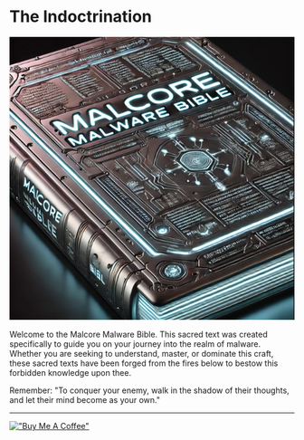 # The Indoctrination

<div align="center">

<img src=".github/img_2.png" alt="" height="500" width="600">

</div>

Welcome to the Malcore Malware Bible. This sacred text was created specifically to guide you on your journey into the realm of malware. Whether you are seeking to understand, master, or dominate this craft, these sacred texts have been forged from the fires below to bestow this forbidden knowledge upon thee.

Remember: "To conquer your enemy, walk in the shadow of their thoughts, and let their mind become as your own."

---

[!["Buy Me A Coffee"](https://www.buymeacoffee.com/assets/img/custom_images/orange_img.png)](https://ko-fi.com/malcoreio)
